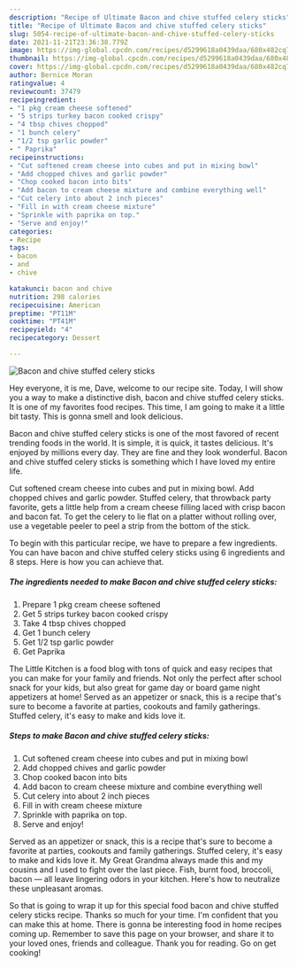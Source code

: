 ```yaml
---
description: "Recipe of Ultimate Bacon and chive stuffed celery sticks"
title: "Recipe of Ultimate Bacon and chive stuffed celery sticks"
slug: 5054-recipe-of-ultimate-bacon-and-chive-stuffed-celery-sticks
date: 2021-11-21T23:36:38.779Z
image: https://img-global.cpcdn.com/recipes/d5299618a0439daa/680x482cq70/bacon-and-chive-stuffed-celery-sticks-recipe-main-photo.jpg
thumbnail: https://img-global.cpcdn.com/recipes/d5299618a0439daa/680x482cq70/bacon-and-chive-stuffed-celery-sticks-recipe-main-photo.jpg
cover: https://img-global.cpcdn.com/recipes/d5299618a0439daa/680x482cq70/bacon-and-chive-stuffed-celery-sticks-recipe-main-photo.jpg
author: Bernice Moran
ratingvalue: 4
reviewcount: 37479
recipeingredient:
- "1 pkg cream cheese softened"
- "5 strips turkey bacon cooked crispy"
- "4 tbsp chives chopped"
- "1 bunch celery"
- "1/2 tsp garlic powder"
- " Paprika"
recipeinstructions:
- "Cut softened cream cheese into cubes and put in mixing bowl"
- "Add chopped chives and garlic powder"
- "Chop cooked bacon into bits"
- "Add bacon to cream cheese mixture and combine everything well"
- "Cut celery into about 2 inch pieces"
- "Fill in with cream cheese mixture"
- "Sprinkle with paprika on top."
- "Serve and enjoy!"
categories:
- Recipe
tags:
- bacon
- and
- chive

katakunci: bacon and chive 
nutrition: 298 calories
recipecuisine: American
preptime: "PT11M"
cooktime: "PT41M"
recipeyield: "4"
recipecategory: Dessert

---
```



![Bacon and chive stuffed celery sticks](https://img-global.cpcdn.com/recipes/d5299618a0439daa/680x482cq70/bacon-and-chive-stuffed-celery-sticks-recipe-main-photo.jpg)

Hey everyone, it is me, Dave, welcome to our recipe site. Today, I will show you a way to make a distinctive dish, bacon and chive stuffed celery sticks. It is one of my favorites food recipes. This time, I am going to make it a little bit tasty. This is gonna smell and look delicious.

Bacon and chive stuffed celery sticks is one of the most favored of recent trending foods in the world. It is simple, it is quick, it tastes delicious. It's enjoyed by millions every day. They are fine and they look wonderful. Bacon and chive stuffed celery sticks is something which I have loved my entire life.

Cut softened cream cheese into cubes and put in mixing bowl. Add chopped chives and garlic powder. Stuffed celery, that throwback party favorite, gets a little help from a cream cheese filling laced with crisp bacon and bacon fat. To get the celery to lie flat on a platter without rolling over, use a vegetable peeler to peel a strip from the bottom of the stick.


To begin with this particular recipe, we have to prepare a few ingredients. You can have bacon and chive stuffed celery sticks using 6 ingredients and 8 steps. Here is how you can achieve that.

<!--inarticleads1-->

##### The ingredients needed to make Bacon and chive stuffed celery sticks:

1. Prepare 1 pkg cream cheese softened
1. Get 5 strips turkey bacon cooked crispy
1. Take 4 tbsp chives chopped
1. Get 1 bunch celery
1. Get 1/2 tsp garlic powder
1. Get  Paprika


The Little Kitchen is a food blog with tons of quick and easy recipes that you can make for your family and friends. Not only the perfect after school snack for your kids, but also great for game day or board game night appetizers at home! Served as an appetizer or snack, this is a recipe that&#39;s sure to become a favorite at parties, cookouts and family gatherings. Stuffed celery, it&#39;s easy to make and kids love it. 

<!--inarticleads2-->

##### Steps to make Bacon and chive stuffed celery sticks:

1. Cut softened cream cheese into cubes and put in mixing bowl
1. Add chopped chives and garlic powder
1. Chop cooked bacon into bits
1. Add bacon to cream cheese mixture and combine everything well
1. Cut celery into about 2 inch pieces
1. Fill in with cream cheese mixture
1. Sprinkle with paprika on top.
1. Serve and enjoy!


Served as an appetizer or snack, this is a recipe that&#39;s sure to become a favorite at parties, cookouts and family gatherings. Stuffed celery, it&#39;s easy to make and kids love it. My Great Grandma always made this and my cousins and I used to fight over the last piece. Fish, burnt food, broccoli, bacon — all leave lingering odors in your kitchen. Here&#39;s how to neutralize these unpleasant aromas. 

So that is going to wrap it up for this special food bacon and chive stuffed celery sticks recipe. Thanks so much for your time. I'm confident that you can make this at home. There is gonna be interesting food in home recipes coming up. Remember to save this page on your browser, and share it to your loved ones, friends and colleague. Thank you for reading. Go on get cooking!
